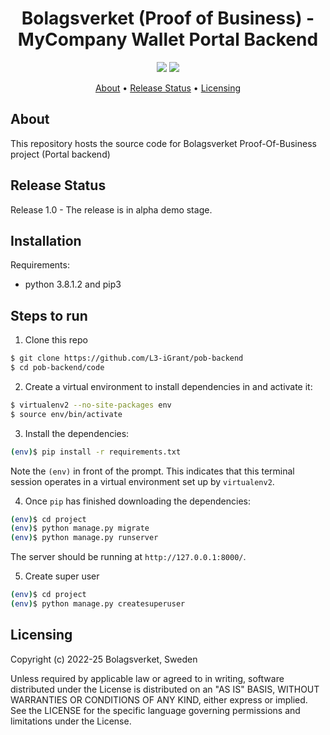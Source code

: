 <h1 align="center">
    Bolagsverket (Proof of Business) - MyCompany Wallet Portal Backend
</h1>

<p align="center">
    <a href="/../../commits/" title="Last Commit"><img src="https://img.shields.io/github/last-commit/L3-iGrant/pob-backend?style=flat"></a>
    <a href="/../../issues" title="Open Issues"><img src="https://img.shields.io/github/issues/L3-iGrant/pob-backend?style=flat"></a>
</p>

<p align="center">
  <a href="#about">About</a> •
  <a href="#release-status">Release Status</a> •
  <a href="#licensing">Licensing</a>
</p>

## About

This repository hosts the source code for Bolagsverket Proof-Of-Business project  (Portal backend)
## Release Status

Release 1.0 - The release is in alpha demo stage. 
## Installation

Requirements:
- python 3.8.1.2 and pip3
## Steps to run

1. Clone this repo

```sh
$ git clone https://github.com/L3-iGrant/pob-backend
$ cd pob-backend/code
```

2. Create a virtual environment to install dependencies in and activate it:

```sh
$ virtualenv2 --no-site-packages env
$ source env/bin/activate
```

3. Install the dependencies:

```sh
(env)$ pip install -r requirements.txt
```
Note the `(env)` in front of the prompt. This indicates that this terminal
session operates in a virtual environment set up by `virtualenv2`.

4. Once `pip` has finished downloading the dependencies:
```sh
(env)$ cd project
(env)$ python manage.py migrate
(env)$ python manage.py runserver
```
The server should be running at `http://127.0.0.1:8000/`.

5. Create super user
```sh
(env)$ cd project
(env)$ python manage.py createsuperuser
```

## Licensing
Copyright (c) 2022-25 Bolagsverket, Sweden

Unless required by applicable law or agreed to in writing, software distributed under the License is distributed on an "AS IS" BASIS, WITHOUT WARRANTIES OR CONDITIONS OF ANY KIND, either express or implied. See the LICENSE for the specific language governing permissions and limitations under the License.
